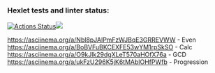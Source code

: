 ### Hexlet tests and linter status:
[![Actions Status](https://github.com/RomanKhal/java-project-61/actions/workflows/hexlet-check.yml/badge.svg)](https://github.com/RomanKhal/java-project-61/actions)<a href="https://codeclimate.com/github/RomanKhal/java-project-61/maintainability"><img src="https://api.codeclimate.com/v1/badges/e7cb9bb2d8b8b0df38e4/maintainability" /></a>

https://asciinema.org/a/Nbl8pJAlPmFzWJBqE3GRREVWW - Even
https://asciinema.org/a/BoBVFuBKCEXFE53wYM1rpSkSO - Calc
https://asciinema.org/a/O9kJlk29dgXLeT570aHOfX76a - GCD
https://asciinema.org/a/ukFzU296K5jK6tMAblOHfPWfb - Progression
